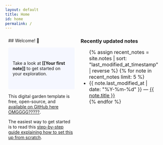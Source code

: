 ```yaml
---
layout: default
title: Home
id: home
permalink: /
---
```


<div class="container">
<div class="left-column" markdown="1">
## Welcome! 🌱

<p style="padding: 3em 1em; background: #f5f7ff; border-radius: 4px;">
  Take a look at <span style="font-weight: bold">[[Your first note]]</span> to get started on your exploration.
</p>

This digital garden template is free, open-source, and [available on GitHub here OMGGGG?????](https://github.com/maximevaillancourt/digital-garden-jekyll-template).

The easiest way to get started is to read this [step-by-step guide explaining how to set this up from scratch](https://maximevaillancourt.com/blog/setting-up-your-own-digital-garden-with-jekyll).

</div>

<div class="right-column">
<strong>Recently updated notes</strong>

<ul>
  {% assign recent_notes = site.notes | sort: "last_modified_at_timestamp" | reverse %}
  {% for note in recent_notes limit: 5 %}
    <li>
      {{ note.last_modified_at | date: "%Y-%m-%d" }} — <a class="internal-link" href="{{ site.baseurl }}{{ note.url }}">{{ note.title }}</a>
    </li>
  {% endfor %}
</ul>
</div>
</div>

<style>
  .wrapper {
    max-width: 46em;
  }
.container {
    display: flex;
    flex-direction: row;
    max-width: 100%;
    margin: 0 auto;
  }
  .left-column {
    flex: 70%;
    padding: 10px;
    box-sizing: border-box;
  }
  .right-column {
    flex: 30%;
    padding: 10px;
    box-sizing: border-box;
    font-size: 16px;
  }
</style>
